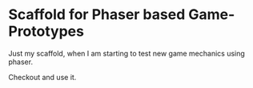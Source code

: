 # Scaffold for Phaser based Game-Prototypes

Just my scaffold, when I am starting to test new game mechanics using phaser.

Checkout and use it. 

